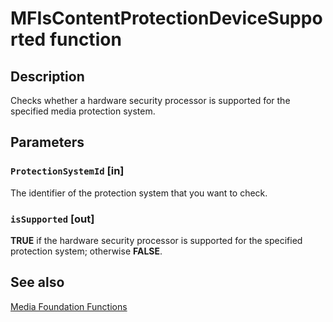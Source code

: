 # MFIsContentProtectionDeviceSupported function

## Description

Checks whether a hardware security processor is supported for the specified media protection system.

## Parameters

### `ProtectionSystemId` [in]

The identifier of the protection system that you want to check.

### `isSupported` [out]

**TRUE** if the hardware security processor is supported for the specified protection system; otherwise **FALSE**.

## See also

[Media Foundation Functions](https://learn.microsoft.com/windows/desktop/medfound/media-foundation-functions)